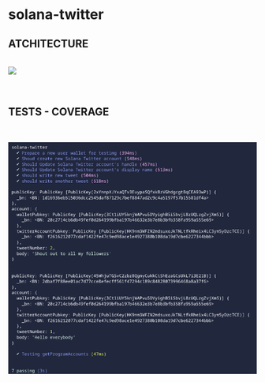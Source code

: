 # solana-twitter

## ATCHITECTURE

<br/>
<!-- <p align="center"> -->
<img src="img/solana_twitter.jpg" >
</a>
</p>
<br/>

## TESTS - COVERAGE

<br/>
<p align="center">
<img src="img/test.png" >
</a>
</p>
<br/>
